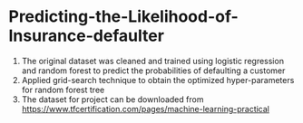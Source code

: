 # Predicting-the-Likelihood-of-Insurance-defaulter
1. The original dataset was cleaned and trained using logistic regression and random forest to predict the probabilities of defaulting a customer
2. Applied grid-search technique to obtain the optimized hyper-parameters for random forest tree
3. The dataset for project can be downloaded from https://www.tfcertification.com/pages/machine-learning-practical
